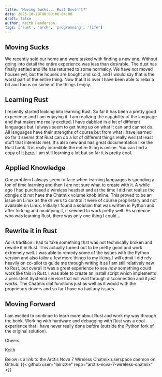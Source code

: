 ```yaml
---
title: "Moving Sucks... Rust Doesn't?"
date: 2025-10-19T00:00:00-04:00
draft: false
author: Keith Henderson
tags: ['rust', 'arch', 'programming', 'life']
---
```


## Moving Sucks

We recently sold our home and were tasked with finding a new one. Without going into detail the entire experience was less than desirable. The dust has finally settled and life has returned to some normalcy. We have not moved houses yet, but the houses are bought and sold, and I would say that is the worst part of the entire thing. Now that it is over I have been able to relax a bit and focus on some of the things I enjoy.

## Learning Rust

I recently started looking into learning Rust. So far it has been a pretty good experience and I am enjoying it. I am realizing the capability of the language and that makes me really excited. I have dabbled in a lot of different languages but I always seem to get hung up on what it can and cannot do. All languages have their strengths of course but from what I have learned so far it seems that Rust can do a lot of different things really well (at least stuff that interests me). It's also new and has great documentation like the Rust book. It is really incredible the entire thing is online. You can find a copy of it [here](https://doc.rust-lang.org/book). I am still learning a lot but so far it is pretty cool.

## Applied Knowledge

One problem I always seem to face when learning languages is spending a ton of time learning and then I am not sure what to create with it. A while ago I had purchased a wireless headset and at the time I did not realize the dongle did not have the Chatmix volume knob inline. This proved to be an issue on Linux as the drivers to control it were of course proprietary and not available on Linux. Initially I found a solution that was written in Python and after forking and modifying it, it seemed to work pretty well. As someone who was learning Rust, there was only one thing I could...

## Rewrite it in Rust

As is tradition I had to take something that was not technically broken and rewrite it in Rust. This actually turned out to be pretty good and work extremely well. I was able to remedy some of the issues with the Python version and also tailor a few more things to my liking. I will admit I did rely heavily on co-pilot to guide me through writing it as I am still relatively new to Rust, but overall it was a great experience to see *how* something could work like this in Rust. I was able to create an install script which implements a persistent Systemd service that will wait through disconnection and it *just works*. The Chatmix dial functions just as well as it would with the proprietary drivers and so far I have no had any issues.

## Moving Forward

I am excited to continue to learn more about Rust and work my way through the book. Working with hardware and debugging with Rust was a cool experience that I have never really done before (outside the Python fork of the original solution).

Cheers,

Keith

Below is a link to the Arctis Nova 7 Wireless Chatmix userspace daemon on Github:
{{< github user="lairizzle" repo="arctis-nova-7-wireless-chatmix" >}}
